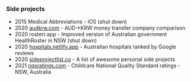 ### Side projects
- 2015 Medical Abbreviations - iOS (shut down)
- 2020 [audkrw.com](https://audkrw.com) - AUD->KRW money transfer company comparison
- 2020 rosterr.app - Improved version of Australian government HealthRoster in NSW (shut down)
- 2020 [hospitals.netlify.app](https://hospitals.netlify.app) - Australian hospitals ranked by Google reviews
- 2020 [sideprojectlist.co](https://sideprojectlist.co) - A list of awesome personal side projects
- 2021 [nqsratings.com](https://nqsratings.com) - Childcare National Quality Standard ratings - NSW, Australia
